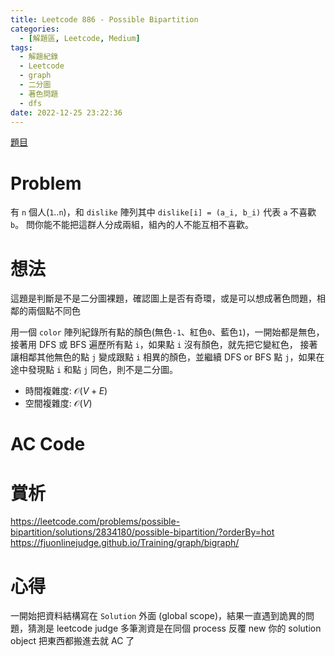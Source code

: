 ```yaml
---
title: Leetcode 886 - Possible Bipartition
categories:
  - [解題區, Leetcode, Medium]
tags:
  - 解題紀錄
  - Leetcode
  - graph
  - 二分圖
  - 著色問題
  - dfs
date: 2022-12-25 23:22:36
---
```


[題目](https://leetcode.com/problems/possible-bipartition/description/)

# Problem

有 `n` 個人(`1`..`n`)，和 `dislike` 陣列其中 `dislike[i] = (a_i, b_i)` 代表 `a` 不喜歡 `b`。
問你能不能把這群人分成兩組，組內的人不能互相不喜歡。

# 想法

這題是判斷是不是二分圖裸題，確認圖上是否有奇環，或是可以想成著色問題，相鄰的兩個點不同色

用一個 `color` 陣列紀錄所有點的顏色(無色`-1`、紅色`0`、藍色`1`)，一開始都是無色，接著用 DFS 或 BFS 遍歷所有點 `i`，如果點 `i` 沒有顏色，就先把它變紅色，
接著讓相鄰其他無色的點 `j` 變成跟點 `i` 相異的顏色，並繼續 DFS or BFS 點 `j`，如果在途中發現點 `i` 和點 `j` 同色，則不是二分圖。

- 時間複雜度: $\mathcal{O}(V+E)$
- 空間複雜度: $\mathcal{O}(V)$

# AC Code

<script src="https://emgithub.com/embed-v2.js?target=https%3A%2F%2Fgithub.com%2Froy4801%2Fsolved_problems%2Fblob%2Fmaster%2Fleetcode%2F886.cpp%23L17-L73&style=github&type=code&showBorder=on&showLineNumbers=on&showFileMeta=on&showFullPath=on&showCopy=on"></script>

# 賞析

<https://leetcode.com/problems/possible-bipartition/solutions/2834180/possible-bipartition/?orderBy=hot>
<https://fjuonlinejudge.github.io/Training/graph/bigraph/>

# 心得

一開始把資料結構寫在 `Solution` 外面 (global scope)，結果一直遇到詭異的問題，猜測是 leetcode judge 多筆測資是在同個 process 反覆 new 你的 solution object
把東西都搬進去就 AC 了
